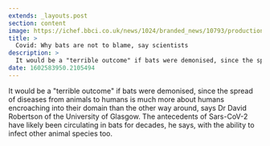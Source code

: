 ```yaml
--- 
extends: _layouts.post 
section: content 
image: https://ichef.bbci.co.uk/news/1024/branded_news/10793/production/_114557476_spl-short-nosed_fruit-bat_roosting_ko_chang_island_thailand.jpg 
title: > 
  Covid: Why bats are not to blame, say scientists 
description: > 
  It would be a "terrible outcome" if bats were demonised, since the spread of diseases from animals to humans is much more about humans encroaching into their domain than the other way around, says Dr David Robertson of the University of Glasgow.The antecedents of Sars-CoV-2 have likely been circulating in bats for decades, he says, with the ability to infect other animal species too. 
date: 1602583950.2105494 
--- 
```

It would be a "terrible outcome" if bats were demonised, since the spread of diseases from animals to humans is much more about humans encroaching into their domain than the other way around, says Dr David Robertson of the University of Glasgow. The antecedents of Sars-CoV-2 have likely been circulating in bats for decades, he says, with the ability to infect other animal species too.